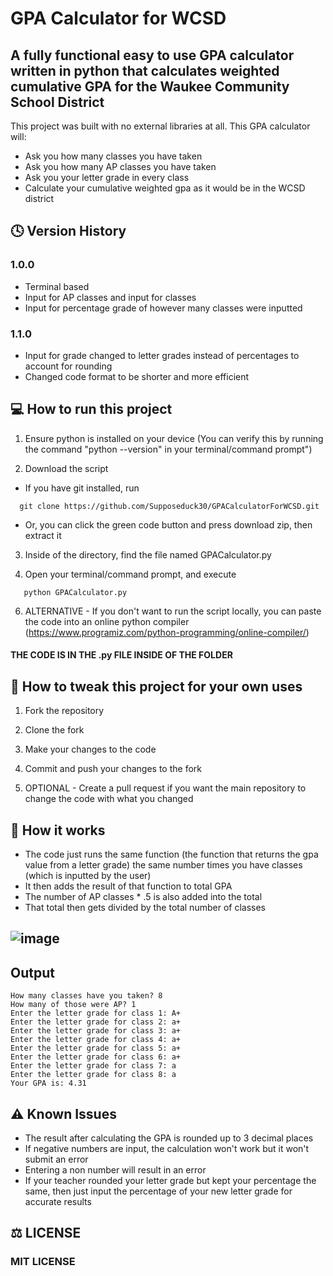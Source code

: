 # GPA Calculator for WCSD

## A fully functional easy to use GPA calculator written in python that calculates weighted cumulative GPA for the Waukee Community School District

This project was built with no external libraries at all. This GPA calculator will:
- Ask you how many classes you have taken 
- Ask you how many AP classes you have taken
- Ask you your letter grade in every class
- Calculate your cumulative weighted gpa as it would be in the WCSD district 

## 🕓 Version History
### 1.0.0 
- Terminal based
- Input for AP classes and input for classes
- Input for percentage grade of however many classes were inputted

### 1.1.0 
- Input for grade changed to letter grades instead of percentages to account for rounding
- Changed code format to be shorter and more efficient 

## 💻 How to run this project
1. Ensure python is installed on your device (You can verify this by running the command "python --version" in your terminal/command prompt")

2. Download the script
- If you have git installed, run
```
  git clone https://github.com/Supposeduck30/GPACalculatorForWCSD.git
  ```
- Or, you can click the green code button and press download zip, then extract it

3. Inside of the directory, find the file named GPACalculator.py

4. Open your terminal/command prompt, and execute
```
   python GPACalculator.py
  ```
6. ALTERNATIVE - If you don't want to run the script locally, you can paste the code into an online python compiler (https://www.programiz.com/python-programming/online-compiler/)

#### THE CODE IS IN THE .py FILE INSIDE OF THE FOLDER


## 🔧 How to tweak this project for your own uses 
1. Fork the repository
   
2. Clone the fork
   
3. Make your changes to the code
   
4. Commit and push your changes to the fork
   
5. OPTIONAL - Create a pull request if you want the main repository to change the code with what you changed 

## 🧮 How it works 
- The code just runs the same function (the function that returns the gpa value from a letter grade) the same number times you have classes (which is inputted by the user)
- It then adds the result of that function to total GPA
- The number of AP classes * .5 is also added into the total
- That total then gets divided by the total number of classes

## ![image](https://github.com/user-attachments/assets/4b876f8e-069a-48ac-a344-44da6317453a)

## Output
```
How many classes have you taken? 8
How many of those were AP? 1
Enter the letter grade for class 1: A+
Enter the letter grade for class 2: a+
Enter the letter grade for class 3: a+
Enter the letter grade for class 4: a+
Enter the letter grade for class 5: a+
Enter the letter grade for class 6: a+
Enter the letter grade for class 7: a
Enter the letter grade for class 8: a
Your GPA is: 4.31
```
## ⚠️ Known Issues 
- The result after calculating the GPA is rounded up to 3 decimal places
- If negative numbers are input, the calculation won't work but it won't submit an error
- Entering a non number will result in an error
- If your teacher rounded your letter grade but kept your percentage the same, then just input the percentage of your new letter grade for accurate results

## ⚖️ LICENSE
### MIT LICENSE
